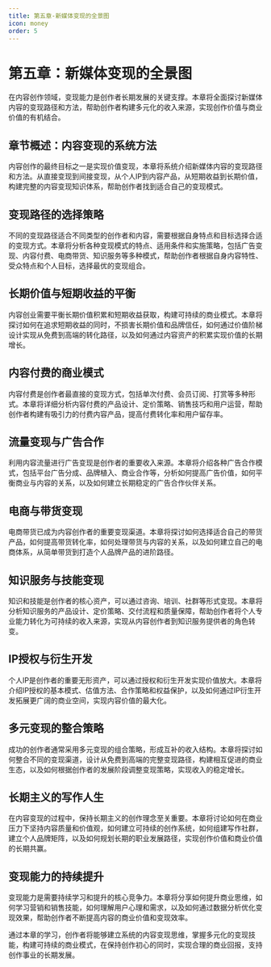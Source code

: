 ```yaml
---
title: 第五章-新媒体变现的全景图
icon: money
order: 5
---
```


# 第五章：新媒体变现的全景图

在内容创作领域，变现能力是创作者长期发展的关键支撑。本章将全面探讨新媒体内容的变现路径和方法，帮助创作者构建多元化的收入来源，实现创作价值与商业价值的有机结合。

## 章节概述：内容变现的系统方法

内容创作的最终目标之一是实现价值变现，本章将系统介绍新媒体内容的变现路径和方法。从直接变现到间接变现，从个人IP到内容产品，从短期收益到长期价值，构建完整的内容变现知识体系，帮助创作者找到适合自己的变现模式。

## 变现路径的选择策略

不同的变现路径适合不同类型的创作者和内容，需要根据自身特点和目标选择合适的变现方式。本章将分析各种变现模式的特点、适用条件和实施策略，包括广告变现、内容付费、电商带货、知识服务等多种模式，帮助创作者根据自身内容特性、受众特点和个人目标，选择最优的变现组合。

## 长期价值与短期收益的平衡

内容创业需要平衡长期价值积累和短期收益获取，构建可持续的商业模式。本章将探讨如何在追求短期收益的同时，不损害长期价值和品牌信任，如何通过价值阶梯设计实现从免费到高端的转化路径，以及如何通过内容资产的积累实现价值的长期增长。

## 内容付费的商业模式

内容付费是创作者最直接的变现方式，包括单次付费、会员订阅、打赏等多种形式。本章将详细分析内容付费的产品设计、定价策略、销售技巧和用户运营，帮助创作者构建有吸引力的付费内容产品，提高付费转化率和用户留存率。

## 流量变现与广告合作

利用内容流量进行广告变现是创作者的重要收入来源。本章将介绍各种广告合作模式，包括平台广告分成、品牌植入、商业合作等，分析如何提高广告价值，如何平衡商业与内容的关系，以及如何建立长期稳定的广告合作伙伴关系。

## 电商与带货变现

电商带货已成为内容创作者的重要变现渠道。本章将探讨如何选择适合自己的带货产品，如何提高带货转化率，如何处理带货与内容的关系，以及如何建立自己的电商体系，从简单带货到打造个人品牌产品的进阶路径。

## 知识服务与技能变现

知识和技能是创作者的核心资产，可以通过咨询、培训、社群等形式变现。本章将分析知识服务的产品设计、定价策略、交付流程和质量保障，帮助创作者将个人专业能力转化为可持续的收入来源，实现从内容创作者到知识服务提供者的角色转变。

## IP授权与衍生开发

个人IP是创作者的重要无形资产，可以通过授权和衍生开发实现价值放大。本章将介绍IP授权的基本模式、估值方法、合作策略和权益保护，以及如何通过IP衍生开发拓展更广阔的商业空间，实现内容价值的最大化。

## 多元变现的整合策略

成功的创作者通常采用多元变现的组合策略，形成互补的收入结构。本章将探讨如何整合不同的变现渠道，设计从免费到高端的完整变现路径，构建相互促进的商业生态，以及如何根据创作者的发展阶段调整变现策略，实现收入的稳定增长。

## 长期主义的写作人生

在内容变现的过程中，保持长期主义的创作理念至关重要。本章将讨论如何在商业压力下坚持内容质量和价值观，如何建立可持续的创作系统，如何组建写作社群，建立个人品牌矩阵，以及如何规划长期的职业发展路径，实现创作价值和商业价值的长期共赢。

## 变现能力的持续提升

变现能力是需要持续学习和提升的核心竞争力。本章将分享如何提升商业思维，如何学习营销和销售技能，如何理解用户心理和需求，以及如何通过数据分析优化变现效果，帮助创作者不断提高内容的商业价值和变现效率。

通过本章的学习，创作者将能够建立系统的内容变现思维，掌握多元化的变现技能，构建可持续的商业模式，在保持创作初心的同时，实现合理的商业回报，支持创作事业的长期发展。
